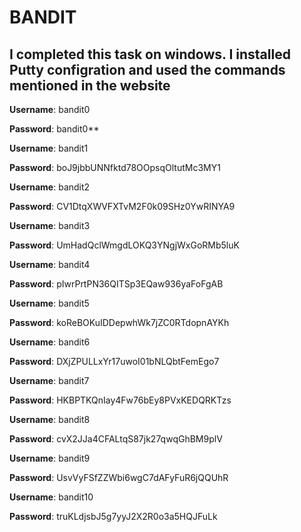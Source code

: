 # BANDIT

## I completed this task on windows. I installed Putty configration and used the commands mentioned in the website


**Username**: bandit0

**Password**: bandit0**

**Username**: bandit1

**Password**: boJ9jbbUNNfktd78OOpsqOltutMc3MY1

**Username**: bandit2

**Password**: CV1DtqXWVFXTvM2F0k09SHz0YwRINYA9

**Username**: bandit3

**Password**: UmHadQclWmgdLOKQ3YNgjWxGoRMb5luK

**Username**: bandit4

**Password**: pIwrPrtPN36QITSp3EQaw936yaFoFgAB

**Username**: bandit5

**Password**: koReBOKuIDDepwhWk7jZC0RTdopnAYKh

**Username**: bandit6

**Password**: DXjZPULLxYr17uwoI01bNLQbtFemEgo7

**Username**: bandit7

**Password**: HKBPTKQnIay4Fw76bEy8PVxKEDQRKTzs

**Username**: bandit8

**Password**: cvX2JJa4CFALtqS87jk27qwqGhBM9plV

**Username**: bandit9

**Password**: UsvVyFSfZZWbi6wgC7dAFyFuR6jQQUhR

**Username**: bandit10

**Password**: truKLdjsbJ5g7yyJ2X2R0o3a5HQJFuLk
